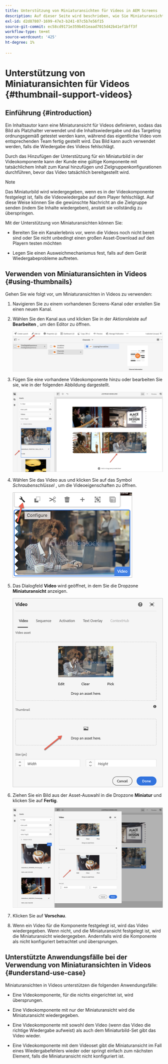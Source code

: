 ```yaml
---
title: Unterstützung von Miniaturansichten für Videos in AEM Screens
description: Auf dieser Seite wird beschrieben, wie Sie Miniaturansichten für Videos in Screens hinzufügen.
exl-id: d2d87807-1699-47e3-b241-07c5b7e56f15
source-git-commit: ec58cd9171e359b451eaad7015d42b41ef1bff3f
workflow-type: tm+mt
source-wordcount: '425'
ht-degree: 1%

---
```


# Unterstützung von Miniaturansichten für Videos {#thumbnail-support-videos}

## Einführung {#introduction}

Ein Inhaltsautor kann eine Miniaturansicht für Videos definieren, sodass das Bild als Platzhalter verwendet und die Inhaltswiedergabe und das Targeting ordnungsgemäß getestet werden kann, während das eigentliche Video vom entsprechenden Team fertig gestellt wird. Das Bild kann auch verwendet werden, falls die Wiedergabe des Videos fehlschlägt.

Durch das Hinzufügen der Unterstützung für ein Miniaturbild in der Videokomponente kann der Kunde eine gültige Komponente mit tatsächlichem Inhalt zum Kanal hinzufügen und Zielgruppenkonfigurationen durchführen, bevor das Video tatsächlich bereitgestellt wird.

>[!NOTE]
>Das Miniaturbild wird wiedergegeben, wenn es in der Videokomponente festgelegt ist, falls die Videowiedergabe auf dem Player fehlschlägt. Auf diese Weise können Sie die gewünschte Nachricht an die Zielgruppe senden (indem Sie Inhalte wiedergeben), anstatt sie vollständig zu überspringen.

Mit der Unterstützung von Miniaturansichten können Sie:

* Bereiten Sie ein Kanalerlebnis vor, wenn die Videos noch nicht bereit sind oder Sie nicht unbedingt einen großen Asset-Download auf den Playern testen möchten

* Legen Sie einen Ausweichmechanismus fest, falls auf dem Gerät Wiedergabeprobleme auftreten.

## Verwenden von Miniaturansichten in Videos {#using-thumbnails}

Gehen Sie wie folgt vor, um Miniaturansichten in Videos zu verwenden:

1. Navigieren Sie zu einem vorhandenen Screens-Kanal oder erstellen Sie einen neuen Kanal.

1. Wählen Sie den Kanal aus und klicken Sie in der Aktionsleiste auf **Bearbeiten** , um den Editor zu öffnen.

   ![Bild](/help/user-guide/assets/thumbnails/thumbnail-1.png)

1. Fügen Sie eine vorhandene Videokomponente hinzu oder bearbeiten Sie sie, wie in der folgenden Abbildung dargestellt.

   ![Bild](/help/user-guide/assets/thumbnails/thumbnail-2.png)

1. Wählen Sie das Video aus und klicken Sie auf das Symbol *Schraubenschlüssel* , um die Videoeigenschaften zu öffnen.

   ![Bild](/help/user-guide/assets/thumbnails/thumbnail-3.png)

1. Das Dialogfeld **Video** wird geöffnet, in dem Sie die Dropzone **Miniaturansicht** anzeigen.

   ![Bild](/help/user-guide/assets/thumbnails/thumbnail-4.png)

1. Ziehen Sie ein Bild aus der Asset-Auswahl in die Dropzone **Miniatur** und klicken Sie auf **Fertig**.

   ![Bild](/help/user-guide/assets/thumbnails/thumbnail-5.png)

1. Klicken Sie auf **Vorschau**.

1. Wenn ein Video für die Komponente festgelegt ist, wird das Video wiedergegeben. Wenn nicht, und die Miniaturansicht festgelegt ist, wird die Miniaturansicht wiedergegeben. Andernfalls wird die Komponente als nicht konfiguriert betrachtet und übersprungen.

## Unterstützte Anwendungsfälle bei der Verwendung von Miniaturansichten in Videos {#understand-use-case}

Miniaturansichten in Videos unterstützen die folgenden Anwendungsfälle:

* Eine Videokomponente, für die nichts eingerichtet ist, wird übersprungen.

* Eine Videokomponente mit nur der Miniaturansicht wird die Miniaturansicht wiedergegeben.

* Eine Videokomponente mit sowohl dem Video (wenn das Video die richtige Wiedergabe aufweist) als auch dem Miniaturbild-Set gibt das Video wieder.

* Eine Videokomponente mit dem Videoset gibt die Miniaturansicht im Fall eines Wiedergabefehlers wieder oder springt einfach zum nächsten Element, falls die Miniaturansicht nicht konfiguriert ist.
